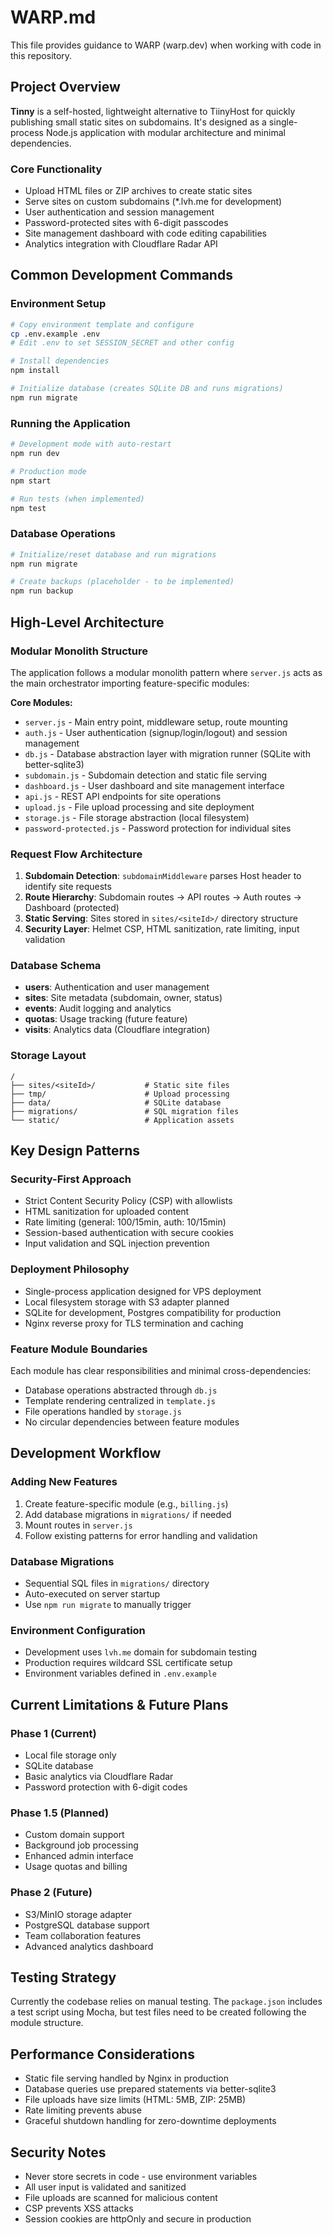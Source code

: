 # WARP.md

This file provides guidance to WARP (warp.dev) when working with code in this repository.

## Project Overview

**Tinny** is a self-hosted, lightweight alternative to TiinyHost for quickly publishing small static sites on subdomains. It's designed as a single-process Node.js application with modular architecture and minimal dependencies.

### Core Functionality
- Upload HTML files or ZIP archives to create static sites
- Serve sites on custom subdomains (*.lvh.me for development)
- User authentication and session management
- Password-protected sites with 6-digit passcodes
- Site management dashboard with code editing capabilities
- Analytics integration with Cloudflare Radar API

## Common Development Commands

### Environment Setup
```bash
# Copy environment template and configure
cp .env.example .env
# Edit .env to set SESSION_SECRET and other config

# Install dependencies
npm install

# Initialize database (creates SQLite DB and runs migrations)
npm run migrate
```

### Running the Application
```bash
# Development mode with auto-restart
npm run dev

# Production mode
npm start

# Run tests (when implemented)
npm test
```

### Database Operations
```bash
# Initialize/reset database and run migrations
npm run migrate

# Create backups (placeholder - to be implemented)
npm run backup
```

## High-Level Architecture

### Modular Monolith Structure
The application follows a modular monolith pattern where `server.js` acts as the main orchestrator importing feature-specific modules:

**Core Modules:**
- `server.js` - Main entry point, middleware setup, route mounting
- `auth.js` - User authentication (signup/login/logout) and session management
- `db.js` - Database abstraction layer with migration runner (SQLite with better-sqlite3)
- `subdomain.js` - Subdomain detection and static file serving
- `dashboard.js` - User dashboard and site management interface
- `api.js` - REST API endpoints for site operations
- `upload.js` - File upload processing and site deployment
- `storage.js` - File storage abstraction (local filesystem)
- `password-protected.js` - Password protection for individual sites

### Request Flow Architecture
1. **Subdomain Detection**: `subdomainMiddleware` parses Host header to identify site requests
2. **Route Hierarchy**: Subdomain routes → API routes → Auth routes → Dashboard (protected)
3. **Static Serving**: Sites stored in `sites/<siteId>/` directory structure
4. **Security Layer**: Helmet CSP, HTML sanitization, rate limiting, input validation

### Database Schema
- **users**: Authentication and user management
- **sites**: Site metadata (subdomain, owner, status)
- **events**: Audit logging and analytics
- **quotas**: Usage tracking (future feature)
- **visits**: Analytics data (Cloudflare integration)

### Storage Layout
```
/
├── sites/<siteId>/           # Static site files
├── tmp/                      # Upload processing
├── data/                     # SQLite database
├── migrations/               # SQL migration files
└── static/                   # Application assets
```

## Key Design Patterns

### Security-First Approach
- Strict Content Security Policy (CSP) with allowlists
- HTML sanitization for uploaded content
- Rate limiting (general: 100/15min, auth: 10/15min)
- Session-based authentication with secure cookies
- Input validation and SQL injection prevention

### Deployment Philosophy
- Single-process application designed for VPS deployment
- Local filesystem storage with S3 adapter planned
- SQLite for development, Postgres compatibility for production
- Nginx reverse proxy for TLS termination and caching

### Feature Module Boundaries
Each module has clear responsibilities and minimal cross-dependencies:
- Database operations abstracted through `db.js`
- Template rendering centralized in `template.js`
- File operations handled by `storage.js`
- No circular dependencies between feature modules

## Development Workflow

### Adding New Features
1. Create feature-specific module (e.g., `billing.js`)
2. Add database migrations in `migrations/` if needed
3. Mount routes in `server.js`
4. Follow existing patterns for error handling and validation

### Database Migrations
- Sequential SQL files in `migrations/` directory
- Auto-executed on server startup
- Use `npm run migrate` to manually trigger

### Environment Configuration
- Development uses `lvh.me` domain for subdomain testing
- Production requires wildcard SSL certificate setup
- Environment variables defined in `.env.example`

## Current Limitations & Future Plans

### Phase 1 (Current)
- Local file storage only
- SQLite database
- Basic analytics via Cloudflare Radar
- Password protection with 6-digit codes

### Phase 1.5 (Planned)
- Custom domain support
- Background job processing
- Enhanced admin interface
- Usage quotas and billing

### Phase 2 (Future)
- S3/MinIO storage adapter
- PostgreSQL database support
- Team collaboration features
- Advanced analytics dashboard

## Testing Strategy

Currently the codebase relies on manual testing. The `package.json` includes a test script using Mocha, but test files need to be created following the module structure.

## Performance Considerations

- Static file serving handled by Nginx in production
- Database queries use prepared statements via better-sqlite3
- File uploads have size limits (HTML: 5MB, ZIP: 25MB)
- Rate limiting prevents abuse
- Graceful shutdown handling for zero-downtime deployments

## Security Notes

- Never store secrets in code - use environment variables
- All user input is validated and sanitized
- File uploads are scanned for malicious content
- CSP prevents XSS attacks
- Session cookies are httpOnly and secure in production